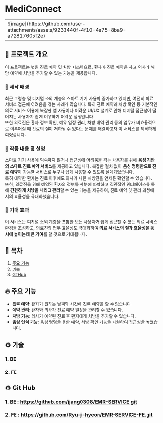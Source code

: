 # MediConnect
<center>
<table>
<tr>
<td>
![image](https://github.com/user-attachments/assets/9233440f-4f10-4e75-8ba9-a72817605f2e)
</td>
<td>
</td>
</tr>
</table>
</center>

## 🚀 프로젝트 개요
이 프로젝트는 병원 진료 예약 및 처방 시스템으로, 환자가 진료 예약을 하고 의사가 해당 예약에 처방을 추가할 수 있는 기능을 제공합니다.

### 📌 제작 배경
최근 고령층 및 디지털 소외 계층의 스마트 기기 사용이 증가하고 있지만, 여전히 의료 서비스 접근에 어려움을 겪는 사례가 많습니다. 특히 진료 예약과 처방 확인 등 기본적인 의료 서비스 이용에 복잡한 앱 사용이나 어려운 UI/UX 설계로 인해 디지털 접근성이 떨어지는 사용자가 쉽게 이용하기 어려운 실정입니다.  
또한 의료진은 환자 정보 확인, 예약 일정 관리, 처방 내역 관리 등의 업무가 비효율적으로 이루어질 때 진료의 질이 저하될 수 있다는 문제를 해결하고자 이 서비스를 제작하게 되었습니다.

### 🎨 작품 내용 및 설명
스마트 기기 사용에 익숙하지 않거나 접근성에 어려움을 겪는 사용자를 위해 **음성 기반의 스마트 진료 예약 서비스**를 제공하고 있습니다. 복잡한 절차 없이 **음성 명령만으로 진료 예약**이 가능한 서비스로 누구나 쉽게 사용할 수 있도록 설계되었습니다.  
특히 예약한 환자는 진료 이후에도 의사가 내린 처방전을 언제든 확인할 수 있습니다.  
또한, 의료진을 위해 예약된 환자의 정보를 한눈에 파악하고 직관적인 인터페이스를 통해 **간편하게 처방을 내리고 관리**할 수 있는 기능을 제공하여, 진료 예약 및 관리 과정에서의 효율성을 극대화했습니다.

### 🌟 기대 효과
이 서비스는 디지털 소외 계층을 포함한 모든 사용자가 쉽게 접근할 수 있는 의료 서비스 환경을 조성하고, 의료진의 업무 효율성도 극대화하여 **의료 서비스의 질과 효율성을 동시에 높이는데 큰 기여**를 할 것으로 기대됩니다.

## 📖 목차
1. [주요 기능](#주요-기능)
2. [기술](#기술)
3. [GitHub](#Git-Hub)

## 🔥 주요 기능
- **진료 예약**: 환자가 원하는 날짜와 시간에 진료 예약을 할 수 있습니다.
- **예약 관리**: 환자와 의사가 진료 예약 일정을 관리할 수 있습니다.
- **처방 기능**: 의사가 예약된 진료 후 환자에게 처방을 추가할 수 있습니다.
- **음성 인식 기능**: 음성 명령을 통한 예약, 처방 확인 기능을 지원하여 접근성을 높였습니다.

## ⚙️ 기술

### 1. BE

### 2. FE

## ⚙️ Git Hub

### 1. BE : https://github.com/jjang0308/EMR-SERVICE.git
### 2. FE : https://github.com/Ryu-ji-hyeon/EMR-SERVICE-FE.git
